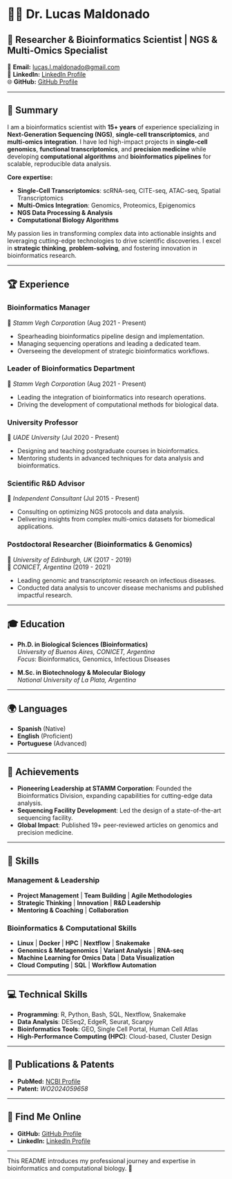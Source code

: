 # 👨‍🔬 Dr. Lucas Maldonado

## 💼 Researcher & Bioinformatics Scientist | NGS & Multi-Omics Specialist

📧 **Email:** [lucas.l.maldonado@gmail.com](mailto:lucas.l.maldonado@gmail.com)  
🔗 **LinkedIn:** [LinkedIn Profile](https://www.linkedin.com/in/lucas-maldonado-phd-2aab0247)  
🌐 **GitHub:** [GitHub Profile](https://github.com/lucasmaldonado)

---

## 🧬 Summary

I am a bioinformatics scientist with **15+ years** of experience specializing in **Next-Generation Sequencing (NGS)**, **single-cell transcriptomics**, and **multi-omics integration**. I have led high-impact projects in **single-cell genomics**, **functional transcriptomics**, and **precision medicine** while developing **computational algorithms** and **bioinformatics pipelines** for scalable, reproducible data analysis.

**Core expertise:**
- **Single-Cell Transcriptomics**: scRNA-seq, CITE-seq, ATAC-seq, Spatial Transcriptomics
- **Multi-Omics Integration**: Genomics, Proteomics, Epigenomics
- **NGS Data Processing & Analysis**
- **Computational Biology Algorithms**

My passion lies in transforming complex data into actionable insights and leveraging cutting-edge technologies to drive scientific discoveries. I excel in **strategic thinking**, **problem-solving**, and fostering innovation in bioinformatics research.

---

## 🏆 Experience

### **Bioinformatics Manager**  
📍 *Stamm Vegh Corporation* (Aug 2021 - Present)
- Spearheading bioinformatics pipeline design and implementation.
- Managing sequencing operations and leading a dedicated team.
- Overseeing the development of strategic bioinformatics workflows.

### **Leader of Bioinformatics Department**  
📍 *Stamm Vegh Corporation* (Aug 2021 - Present)
- Leading the integration of bioinformatics into research operations.
- Driving the development of computational methods for biological data.

### **University Professor**  
📍 *UADE University* (Jul 2020 - Present)
- Designing and teaching postgraduate courses in bioinformatics.
- Mentoring students in advanced techniques for data analysis and bioinformatics.

### **Scientific R&D Advisor**  
📍 *Independent Consultant* (Jul 2015 - Present)
- Consulting on optimizing NGS protocols and data analysis.
- Delivering insights from complex multi-omics datasets for biomedical applications.

### **Postdoctoral Researcher (Bioinformatics & Genomics)**  
📍 *University of Edinburgh, UK* (2017 - 2019)  
📍 *CONICET, Argentina* (2019 - 2021)  
- Leading genomic and transcriptomic research on infectious diseases.
- Conducted data analysis to uncover disease mechanisms and published impactful research.

---

## 🎓 Education

- **Ph.D. in Biological Sciences (Bioinformatics)**  
  *University of Buenos Aires, CONICET, Argentina*  
  *Focus*: Bioinformatics, Genomics, Infectious Diseases

- **M.Sc. in Biotechnology & Molecular Biology**  
  *National University of La Plata, Argentina*

---

## 🌍 Languages
- **Spanish** (Native)
- **English** (Proficient)
- **Portuguese** (Advanced)

---

## 🌟 Achievements

- **Pioneering Leadership at STAMM Corporation**: Founded the Bioinformatics Division, expanding capabilities for cutting-edge data analysis.
- **Sequencing Facility Development**: Led the design of a state-of-the-art sequencing facility.
- **Global Impact**: Published 19+ peer-reviewed articles on genomics and precision medicine.

---

## 🔬 Skills

### Management & Leadership
- **Project Management** | **Team Building** | **Agile Methodologies**  
- **Strategic Thinking** | **Innovation** | **R&D Leadership**  
- **Mentoring & Coaching** | **Collaboration**

### Bioinformatics & Computational Skills
- **Linux** | **Docker** | **HPC** | **Nextflow** | **Snakemake**  
- **Genomics & Metagenomics** | **Variant Analysis** | **RNA-seq**  
- **Machine Learning for Omics Data** | **Data Visualization**  
- **Cloud Computing** | **SQL** | **Workflow Automation**

---

## 💻 Technical Skills

- **Programming**: R, Python, Bash, SQL, Nextflow, Snakemake
- **Data Analysis**: DESeq2, EdgeR, Seurat, Scanpy
- **Bioinformatics Tools**: GEO, Single Cell Portal, Human Cell Atlas
- **High-Performance Computing (HPC)**: Cloud-based, Cluster Design

---

## 📝 Publications & Patents

- **PubMed:** [NCBI Profile](https://www.ncbi.nlm.nih.gov/pubmed/?term=lucas+maldonado)  
- **Patent:** *WO2024059658*

---

## 🔗 Find Me Online
- **GitHub:** [GitHub Profile](https://github.com/lucasmaldonado)  
- **LinkedIn:** [LinkedIn Profile](https://www.linkedin.com/in/lucas-maldonado-phd-2aab0247)

---

This README introduces my professional journey and expertise in bioinformatics and computational biology. 🚀
